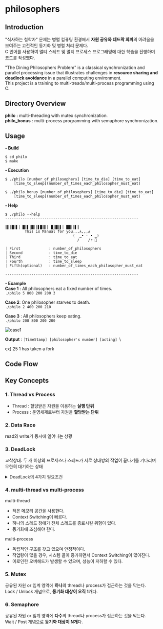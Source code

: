 # philosophers

## Introduction

"식사하는 철학자" 문제는 병렬 컴퓨팅 환경에서 **자원 공유와 데드락 회피**의 어려움을 보여주는 고전적인 동기화 및 병렬 처리 문제다. \
C 언어를 사용하여 멀티 스레드 및 멀티 프로세스 프로그래밍에 대한 학습을 진행하며 코드를 작성했다.

"The Dining Philosophers Problem" is a classical synchronization and parallel processing issue that illustrates challenges in **resource sharing and deadlock avoidance** in a parallel computing environment. \
This project is a training to multi-treads/multi-process programming using C.

## Directory Overview

**philo** : multi-threading with mutex synchronization. \
**philo_bonus** : multi-process programming with semaphore synchronization.

## Usage

**- Build**

```
$ cd philo
$ make
```

**- Execution**

```
$ ./philo [number_of_philosophers] [time_to_die] [time_to_eat]
	[time_to_sleep](number_of_times_each_philosopher_must_eat)

$ ./philo_bonus [number_of_philosophers] [time_to_die] [time_to_eat]
	[time_to_sleep](number_of_times_each_philosopher_must_eat)
```

**- Help**

```
$ ./philo --help
-------------------------------------------------------------

║▌│█║▌│ █║▌│█│║▌█║▌│ █│█║▌│ ██│║▌║
         This is Manual for you...∧,,,∧
                               (  ̳• · • ̳)
                                 /    /r 🎁

| First             : number_of_philosophers
| Second            : time_to_die
| Third             : time_to_eat
| Fourth            : time_to_sleep
| Fifth(optional)   : number_of_times_each_philosopher_must_eat

-------------------------------------------------------------
```

**- Example** \
**Case 1** : All philosophers eat a fixed number of times. \
`./philo 5 800 200 200 3`

**Case 2**: One philosopher starves to death. \
`./philo 2 400 200 210`

**Case 3** : All philosophers keep eating. \
`./philo 200 800 200 200`

![case1](https://github.com/ebcode2021/philosophers/assets/84271971/059c73be-6b4f-468a-aa2c-e13140b2d99d)

**Output** :
`[TimeStamp] [philosopher's number] [acting] `\

ex) 25 1 has taken a fork

## Code Flow

<!--// 여기에 코드 플로우-->

## Key Concepts

### 1. Thread vs Process

-   Thread : 할당받은 자원을 이용하는 **실행 단위**
-   Process : 운영체제로부터 자원을 **할당받는 단위**

### 2. Data Race

read와 write가 동시에 일어나는 상황

### 3. DeadLock

교착상태. 두 개 이상의 프로세스나 스레드가 서로 상대방의 작업이 끝나기를 기다리며 무한히 대기하는 상태

<details>
<summary> DeadLock의 4가지 필요조건 </summary>

    - 상호배타(Mutual Exclusion): 자원은 한 번에 하나의 프로세스나 스레드만 사용
    - 점유와 대기(Hold and Wait) : 적어도 하나의 자원을 가진 채로 다른 자원을 대기
    - 비선점(No Preemption) : 이미 할당된 자원을 강제로 빼앗을 수 없다.
    - 환형 대기(Circular Wait) : 순환 형태로 자원을 대기

</details>

### 4. multi-thread vs multi-process

multi-thread

-   적은 메모리 공간을 사용한다.
-   Context Switching이 빠르다.
-   하나의 스레드 장애가 전체 스레드를 종료시킬 위험이 있다.
-   동기화에 조심해야 한다.

multi-process

-   독립적인 구조를 갖고 있으며 안정적이다.
-   작업량이 많을 경우, 시스템 콜이 증가하면서 Context Switching이 많아진다.
-   이로인한 오버헤드가 발생할 수 있으며, 성능이 저하할 수 있다.

### 5. Mutex

공유된 자원 or 임계 영역에 **하나**의 thread나 process가 접근하는 것을 막는다. \
Lock / Unlock 개념으로, **동기화 대상이 오직 1개**다.

### 6. Semaphore

공유된 자원 or 임계 영역에 **다수**의 thread나 process가 접근하는 것을 막는다. \
Wait / Post 개념으로 **동기화 대상이 N개**다.
